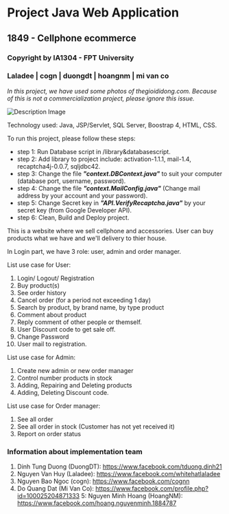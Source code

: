 # Project Java Web Application
## 1849 - Cellphone ecommerce

### Copyright by IA1304 - FPT University 
### Laladee | cogn | duongdt | hoangnm | mi van co

*In this project, we have used some photos of thegioididong.com. Because of this is not a commercialization project, please ignore this issue.*

![Description Image](https://github.com/duongdt21/1849-web-cellphone-ecommerce/blob/master/Capture.JPG?raw=true)




Technology used: Java,  JSP/Servlet, SQL Server, Boostrap 4, HTML, CSS.

To run this project, please follow these steps:

-  step 1: Run Database script in /library&databasescript.
-  step 2: Add library to project include: activation-1.1.1, mail-1.4, recaptcha4j-0.0.7, sqljdbc42.
-  step 3: Change the file ***"context.DBContext.java"*** to suit your computer (database port, username, password).
-  step 4: Change the file ***"context.MailConfig.java"***  (Change mail address by your account and your password).
-  step 5: Change Secret key in ***"API.VerifyRecaptcha.java"*** by your secret key (from Google Developer API).
-  step 6: Clean, Build and Deploy project.

This is a website where we sell cellphone and accessories. User can buy products what we have and we'll delivery to thier house. 

In Login part, we have 3 role: user, admin and order manager.

List use case for User: 
1. Login/ Logout/ Registration
2. Buy product(s)
3. See order history
4. Cancel order (for a period not exceeding 1 day)
5. Search by product, by brand name, by type product
6. Comment about product
7. Reply comment of other people or themself.
8. User Discount code to get sale off.
9. Change Password
10. User mail to registration.

List use case for Admin:
1. Create new admin or new order manager
2. Control number products in stock
3. Adding, Repairing and Deleting products
4. Adding, Deleting Discount code.

List use case for Order manager:
1. See all order
2. See all order in stock (Customer has not yet received it)
3. Report on order status
### 
### Information about implementation team
1. Dinh Tung Duong (DuongDT):  https://www.facebook.com/tduong.dinh21
2. Nguyen Van Huy (Laladee): https://www.facebook.com/whitehatlaladee
3. Nguyen Bao Ngoc (cogn):  https://www.facebook.com/cognn
4. Do Quang Dat (Mi Van Co):  https://www.facebook.com/profile.php?id=100025204871333 
5: Nguyen Minh Hoang (HoangNM): https://www.facebook.com/hoang.nguyenminh.1884787  

